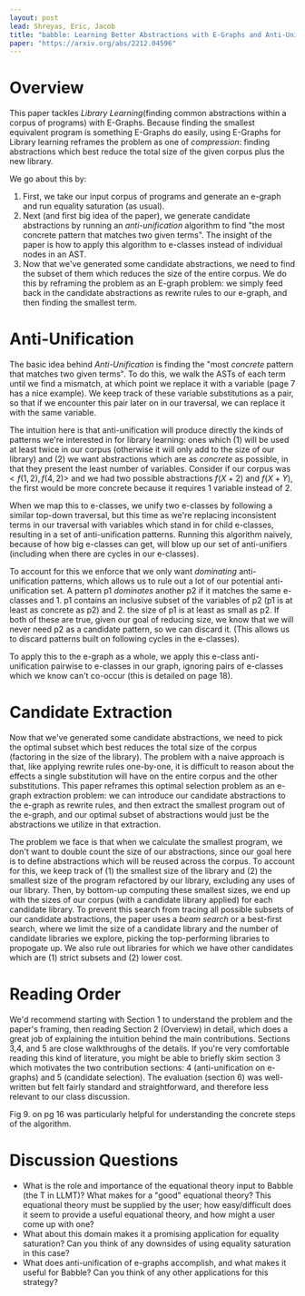 ```yaml
---
layout: post
lead: Shreyas, Eric, Jacob
title: "babble: Learning Better Abstractions with E-Graphs and Anti-Unification"
paper: "https://arxiv.org/abs/2212.04596"
---
```


# Overview

This paper tackles _Library Learning_(finding common abstractions within a corpus of programs) with E-Graphs. Because finding the smallest equivalent program is something E-Graphs do easily, using E-Graphs for Library learning reframes the problem as one of _compression_: finding abstractions which best reduce the total size of the given corpus plus the new library. 

We go about this by:

1. First, we take our input corpus of programs and generate an e-graph and run equality saturation (as usual).
2. Next (and first big idea of the paper), we generate candidate abstractions by running an _anti-unification_ algorithm to find "the most concrete pattern that matches two given terms". The insight of the paper is how to apply this algorithm to e-classes instead of individual nodes in an AST.
3. Now that we've generated some candidate abstractions, we need to find the subset of them which reduces the size of the entire corpus. We do this by reframing the problem as an E-graph problem: we simply feed back in the candidate abstractions as rewrite rules to our e-graph, and then finding the smallest term.

# Anti-Unification

The basic idea behind _Anti-Unification_ is finding the "most _concrete_ pattern that matches two given terms". To do this, we walk the ASTs of each term until we find a mismatch, at which point we replace it with a variable (page 7 has a nice example). We keep track of these variable substitutions as a pair, so that if we encounter this pair later on in our traversal, we can replace it with the same variable. 

The intuition here is that anti-unification will produce directly the kinds of patterns we're interested in for library learning: ones which (1) will be used at least twice in our corpus (otherwise it will only add to the size of our library) and (2) we want abstractions which are as _concrete_ as possible, in that they present the least number of variables. Consider if our corpus was $` <{f(1,2), f(4,2)}> `$ and we had two possible abstractions $` f(X + 2)`$ and $` f(X + Y) `$, the first would be more concrete because it requires 1 variable instead of 2. 

When we map this to e-classes, we unify two e-classes by following a similar top-down traversal, but this time as we're replacing inconsistent terms in our traversal with variables which stand in for child e-classes, resulting in a set of anti-unification patterns. Running this algorithm naively, because of how big e-classes can get, will blow up our set of anti-unifiers (including when there are cycles in our e-classes). 

To account for this we enforce that we only want _dominating_ anti-unification patterns, which allows us to rule out a lot of our potential anti-unification set. A pattern p1 _dominates_ another p2 if it matches the same e-classes and 1. p1 contains an inclusive subset of the variables of p2 (p1 is at least as concrete as p2) and 2. the size of p1 is at least as small as p2. If both of these are true, given our goal of reducing size, we know that we will never need p2 as a candidate pattern, so we can discard it. (This allows us to discard patterns built on following cycles in the e-classes). 

To apply this to the e-graph as a whole, we apply this e-class anti-unification pairwise to e-classes in our graph, ignoring pairs of e-classes which we know can't co-occur (this is detailed on page 18). 

# Candidate Extraction

Now that we've generated some candidate abstractions, we need to pick the optimal subset which best reduces the total size of the corpus (factoring in the size of the library). The problem with a naive approach is that, like applying rewrite rules one-by-one, it is difficult to reason about the effects a single substitution will have on the entire corpus and the other substitutions. This paper reframes this optimal selection problem as an e-graph extraction problem: we can introduce our candidate abstractions to the e-graph as rewrite rules, and then extract the smallest program out of the e-graph, and our optimal subset of abstractions would just be the abstractions we utilize in that extraction. 

The problem we face is that when we calculate the smallest program, we don't want to double count the size of our abstractions, since our goal here is to define abstractions which will be reused across the corpus. To account for this, we keep track of (1) the smallest size of the library and (2) the smallest size of the program refactored by our library, excluding any uses of our library. Then, by bottom-up computing these smallest sizes, we end up with the sizes of our corpus (with a candidate library applied) for each candidate library. To prevent this search from tracing all possible subsets of our candidate abstractions, the paper uses a _beam search_ or a best-first search, where we limit the size of a candidate library and the number of candidate libraries we explore, picking the top-performing libraries to propogate up. We also rule out libraries for which we have other candidates which are (1) strict subsets and (2) lower cost. 

# Reading Order
We'd recommend starting with Section 1 to understand the problem and the paper's framing, then reading Section 2 (Overview) in detail, which does a great job of explaining the intuition behind the main contributions. Sections 3,4, and 5 are close walkthroughs of the details. If you're very comfortable reading this kind of literature, you might be able to briefly skim section 3 which motivates the two contribution sections: 4 (anti-unification on e-graphs) and 5 (candidate selection). The evaluation (section 6) was well-written but felt fairly standard and straightforward, and therefore less relevant to our class discussion.  

Fig 9. on pg 16 was particularly helpful for understanding the concrete steps of the algorithm. 

# Discussion Questions

- What is the role and importance of the equational theory input to Babble (the T in LLMT)? What makes for a "good" equational theory? This equational theory must be supplied by the user; how easy/difficult does it seem to provide a useful equational theory, and how might a user come up with one?
- What about this domain makes it a promising application for equality saturation? Can you think of any downsides of using equality saturation in this case?
- What does anti-unification of e-graphs accomplish, and what makes it useful for Babble? Can you think of any other applications for this strategy?
